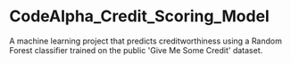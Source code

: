 # CodeAlpha_Credit_Scoring_Model
A machine learning project that predicts creditworthiness using a Random Forest classifier trained on the public 'Give Me Some Credit' dataset.
